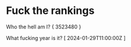 # Fuck the rankings

Who the hell am I?
{ 3523480 }

What fucking year is it?
[ 2024-01-29T11:00:00Z ]
